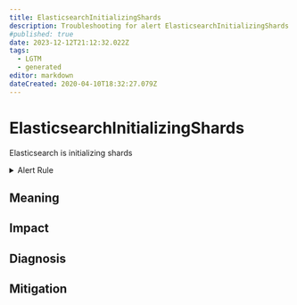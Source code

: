 ```yaml
---
title: ElasticsearchInitializingShards
description: Troubleshooting for alert ElasticsearchInitializingShards
#published: true
date: 2023-12-12T21:12:32.022Z
tags: 
  - LGTM
  - generated
editor: markdown
dateCreated: 2020-04-10T18:32:27.079Z
---
```


# ElasticsearchInitializingShards

Elasticsearch is initializing shards

<details>
  <summary>Alert Rule</summary>

{{% rule "elasticsearch/prometheus-community-elasticsearch-exporter.yml" "ElasticsearchInitializingShards" %}}

{{% comment %}}

```yaml
alert: ElasticsearchInitializingShards
expr: elasticsearch_cluster_health_initializing_shards > 0
for: 0m
labels:
    severity: info
annotations:
    summary: Elasticsearch initializing shards (instance {{ $labels.instance }})
    description: |-
        Elasticsearch is initializing shards
          VALUE = {{ $value }}
          LABELS = {{ $labels }}
    runbook: https://github.com/srerun/prometheus-alerts/blob/main/content/runbooks/prometheus-community-elasticsearch-exporter/ElasticsearchInitializingShards.md

```

{{% /comment %}}

</details>


## Meaning
[//]: # "Short paragraph that explains what the alert means"


## Impact
[//]: # "What could / will happen if the alert is not addressed"



## Diagnosis
[//]: # "Steps to take to identify the cause of the problem"



## Mitigation
[//]: # "The steps necessary to resolve the alert"
